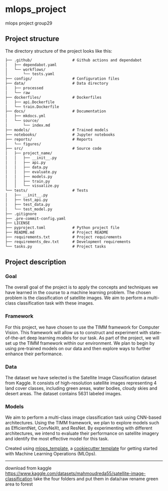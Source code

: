 # mlops_project

mlops project group29

## Project structure

The directory structure of the project looks like this:
```txt
├── .github/                  # Github actions and dependabot
│   ├── dependabot.yaml
│   └── workflows/
│       └── tests.yaml
├── configs/                  # Configuration files
├── data/                     # Data directory
│   ├── processed
│   └── raw
├── dockerfiles/              # Dockerfiles
│   ├── api.Dockerfile
│   └── train.Dockerfile
├── docs/                     # Documentation
│   ├── mkdocs.yml
│   └── source/
│       └── index.md
├── models/                   # Trained models
├── notebooks/                # Jupyter notebooks
├── reports/                  # Reports
│   └── figures/
├── src/                      # Source code
│   ├── project_name/
│   │   ├── __init__.py
│   │   ├── api.py
│   │   ├── data.py
│   │   ├── evaluate.py
│   │   ├── models.py
│   │   ├── train.py
│   │   └── visualize.py
└── tests/                    # Tests
│   ├── __init__.py
│   ├── test_api.py
│   ├── test_data.py
│   └── test_model.py
├── .gitignore
├── .pre-commit-config.yaml
├── LICENSE
├── pyproject.toml            # Python project file
├── README.md                 # Project README
├── requirements.txt          # Project requirements
├── requirements_dev.txt      # Development requirements
└── tasks.py                  # Project tasks
```

## Project description

### Goal
The overall goal of the project is to apply the concepts and techniques we have learned in the course to a machine learning problem. The chosen problem is the classification of satellite images. We aim to perform a multi-class classification task with these images.

### Framework
For this project, we have chosen to use the TIMM framework for Computer Vision. This framework will allow us to construct and experiment with state-of-the-art deep learning models for our task. As part of the project, we will set up the TIMM framework within our environment. We plan to begin by using pre-trained models on our data and then explore ways to further enhance their performance.

### Data
The dataset we have selected is the Satellite Image Classification dataset from Kaggle. It consists of high-resolution satellite images representing 4 land cover classes, including green areas, water bodies, cloudy skies and desert areas. The dataset contains 5631 labeled images.

### Models
We aim to perform a multi-class image classification task using CNN-based architectures. Using the TIMM framework, we plan to explore models such as EfficientNet, ConvNeXt, and ResNet. By experimenting with different architectures, we intend to evaluate their performance on satellite imagery and identify the most effective model for this task.



Created using [mlops_template](https://github.com/SkafteNicki/mlops_template),
a [cookiecutter template](https://github.com/cookiecutter/cookiecutter) for getting
started with Machine Learning Operations (MLOps).

---------------------------------------------------
download from kaggle https://www.kaggle.com/datasets/mahmoudreda55/satellite-image-classification
take the four folders and put them in data/raw
rename green area to forest